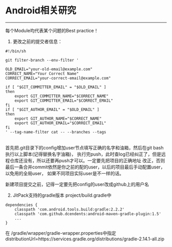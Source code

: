 # Android相关研究
----------
每个Module均代表某个问题的Best practice！

1. 更改之前的提交者信息：<br>
```
#!/bin/sh

git filter-branch --env-filter '

OLD_EMAIL="your-old-email@example.com"
CORRECT_NAME="Your Correct Name"
CORRECT_EMAIL="your-correct-email@example.com"

if [ "$GIT_COMMITTER_EMAIL" = "$OLD_EMAIL" ]
then
    export GIT_COMMITTER_NAME="$CORRECT_NAME"
    export GIT_COMMITTER_EMAIL="$CORRECT_EMAIL"
fi
if [ "$GIT_AUTHOR_EMAIL" = "$OLD_EMAIL" ]
then
    export GIT_AUTHOR_NAME="$CORRECT_NAME"
    export GIT_AUTHOR_EMAIL="$CORRECT_EMAIL"
fi
' --tag-name-filter cat -- --branches --tags
```
<br>
首先把.git目录下的config增加user节点填写正确的名字和油箱，然后在git bash执行以上脚本(记得替换名字油箱)，
执行完push，此时查log已经纠正了，但是远程仓库还没有，所以还要再push才可以。一定要先把项目的正确地址
改正，否则最后一条合并commit依然是你之前的配的user，以后的项目最后手动配置user，以免用的全局user，
如果不同项目实际user是不一样的话。

新建项目提交之前，记得一定要先把config的user改成github上的用户名

2. JitPack支持的gradle版本
project/build.gradle中
```
dependencies {
    classpath 'com.android.tools.build:gradle:2.2.2'
    classpath 'com.github.dcendents:android-maven-gradle-plugin:1.5'
    ...
}
```
在 /gradle/wrapper/gradle-wrapper.properties中指定
distributionUrl=https\://services.gradle.org/distributions/gradle-2.14.1-all.zip


